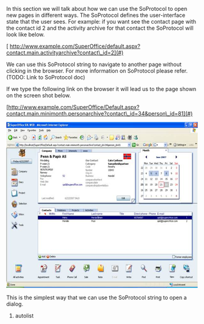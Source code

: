 <properties date="2016-06-24"
SortOrder="5"
/>

In this section we will talk about how we can use the SoProtocol to open new pages in different ways. The SoProtocol defines the user-interface state that the user sees. For example: if you want see the contact page with the contact id 2 and the activity archive for that contact the SoProtocol will look like below.

[ http://www.example.com/SuperOffice/default.aspx?contact.main.activityarchive?contact\_id=2](#)

We can use this SoProtocol string to navigate to another page without clicking in the browser. For more information on SoProtocol please refer. (TODO: Link to SoProtocol doc)

If we type the following link on the browser it will lead us to the page shown on the screen shot below. [](../http://%0dwww.example.com/Six/Default.aspx?contact.main.minimonth.personarchive?contact_id=34&person_id=81)

[http://www.example.com/SuperOffice/Default.aspx?contact.main.minimonth.personarchive?contact\_id=34&person\_id=81](#)

<img src="../SO%20Protocol%20-%20open%20a%20new%20dialog_files/image001.jpg" width="604" height="438" />

This is the simplest way that we can use the SoProtocol string to open a dialog.

 

 

1. autolist
